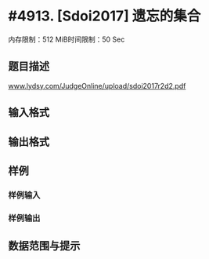 # #4913. [Sdoi2017] 遗忘的集合

内存限制：512 MiB时间限制：50 Sec

## 题目描述

 www.lydsy.com/JudgeOnline/upload/sdoi2017r2d2.pdf

## 输入格式

## 输出格式

## 样例

### 样例输入

### 样例输出

## 数据范围与提示
